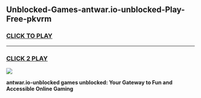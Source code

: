
## Unblocked-Games-antwar.io-unblocked-Play-Free-pkvrm
<h3>
<a href="https://premium76.site?title=antwar.io-unblocked&ref=12A">CLICK TO PLAY</a></h3>
<hr>

<h3>
<a href="https://premium76.site?title=antwar.io-unblocked&ref=12A">CLICK 2 PLAY</a>
  
</h3>

<a href="https://premium76.site?title=antwar.io-unblocked&ref=12A"><img src="https://clearcache.store/games.png"></a>


**antwar.io-unblocked games unblocked: Your Gateway to Fun and Accessible Online Gaming**
